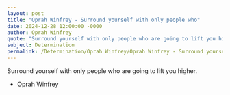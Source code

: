 ```yaml
---
layout: post
title: "Oprah Winfrey - Surround yourself with only people who"
date: 2024-12-28 12:00:00 -0000
author: Oprah Winfrey
quote: "Surround yourself with only people who are going to lift you higher."
subject: Determination
permalink: /Determination/Oprah Winfrey/Oprah Winfrey - Surround yourself with only people who
---
```


Surround yourself with only people who are going to lift you higher.

- Oprah Winfrey
